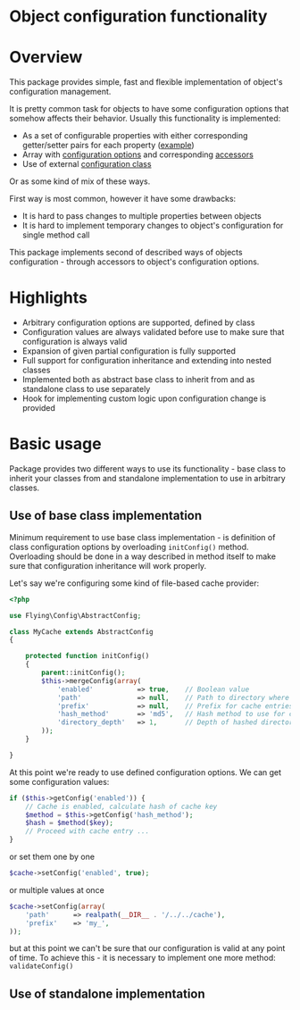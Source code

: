 Object configuration functionality
==================================

# Overview
This package provides simple, fast and flexible implementation of object's configuration management.

It is pretty common task for objects to have some configuration options that somehow affects their behavior. Usually this functionality is implemented:
* As a set of configurable properties with either corresponding getter/setter pairs for each property ([example](https://github.com/zendframework/zf2/blob/release-2.1.5/library/Zend/Uri/Uri.php))
* Array with [configuration options](https://github.com/zendframework/zf2/blob/release-2.1.5/library/Zend/Validator/AbstractValidator.php#L48) and corresponding [accessors](https://github.com/zendframework/zf2/blob/release-2.1.5/library/Zend/Validator/AbstractValidator.php#L96)
* Use of external [configuration class](https://github.com/doctrine/doctrine2/blob/master/lib/Doctrine/ORM/Configuration.php)

Or as some kind of mix of these ways.

First way is most common, however it have some drawbacks:
* It is hard to pass changes to multiple properties between objects
* It is hard to implement temporary changes to object's configuration for single method call

This package implements second of described ways of objects configuration - through accessors to object's configuration options.

# Highlights
* Arbitrary configuration options are supported, defined by class
* Configuration values are always validated before use to make sure that configuration is always valid
* Expansion of given partial configuration is fully supported
* Full support for configuration inheritance and extending into nested classes
* Implemented both as abstract base class to inherit from and as standalone class to use separately
* Hook for implementing custom logic upon configuration change is provided

# Basic usage
Package provides two different ways to use its functionality - base class to inherit your classes from and standalone implementation to use in arbitrary classes.

## Use of base class implementation
Minimum requirement to use base class implementation - is definition of class configuration options by overloading ```initConfig()``` method. Overloading should be done in a way described in method itself to make sure that configuration inheritance will work properly.

Let's say we're configuring some kind of file-based cache provider:

```php
<?php

use Flying\Config\AbstractConfig;

class MyCache extends AbstractConfig
{

    protected function initConfig()
    {
        parent::initConfig();
        $this->mergeConfig(array(
            'enabled'           => true,    // Boolean value
            'path'              => null,    // Path to directory where to store files, no path is configured by default
            'prefix'            => null,    // Prefix for cache entries (string or null)
            'hash_method'       => 'md5',   // Hash method to use for cache keys generation, accepted values are 'md5' and 'sha1'
            'directory_depth'   => 1,       // Depth of hashed directories structure (integer greater then 0)
        ));
    }

}
```

At this point we're ready to use defined configuration options. We can get some configuration values:
```php
if ($this->getConfig('enabled')) {
    // Cache is enabled, calculate hash of cache key
    $method = $this->getConfig('hash_method');
    $hash = $method($key);
    // Proceed with cache entry ...
}
```
or set them one by one
```php
$cache->setConfig('enabled', true);
```
or multiple values at once
```php
$cache->setConfig(array(
    'path'      => realpath(__DIR__ . '/../../cache'),
    'prefix'    => 'my_',
));
```
but at this point we can't be sure that our configuration is valid at any point of time. To achieve this - it is necessary to implement one more method: ```validateConfig()```


## Use of standalone implementation

